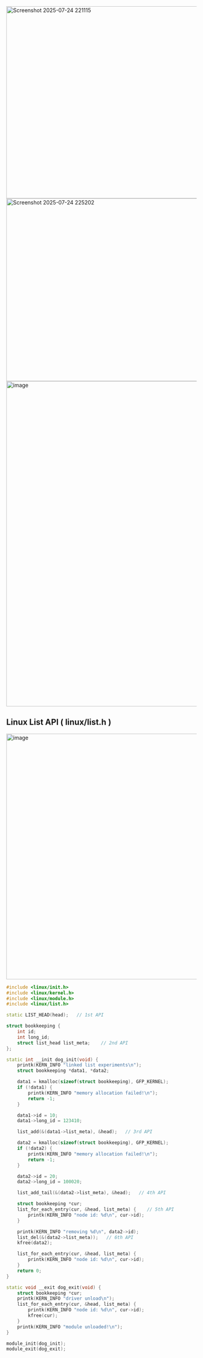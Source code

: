 <img width="792" height="507" alt="Screenshot 2025-07-24 221115" src="https://github.com/user-attachments/assets/ea8a6eb6-911d-4d7d-adac-4e50a73f5ecf" />

<img width="1430" height="482" alt="Screenshot 2025-07-24 225202" src="https://github.com/user-attachments/assets/6a988797-aab2-4277-91c6-998dc1099279" />

<img width="1725" height="858" alt="image" src="https://github.com/user-attachments/assets/30597fca-f11b-4180-8ac0-3e0cd2b3c3b1" />



## Linux List API ( linux/list.h )
<img width="1653" height="648" alt="image" src="https://github.com/user-attachments/assets/950b6d85-1fb3-4d5a-95fc-7c4580f8e9cb" />


```c++
#include <linux/init.h>
#include <linux/kernel.h>
#include <linux/module.h>
#include <linux/list.h>

static LIST_HEAD(head);   // 1st API

struct bookkeeping {
    int id;
    int long_id;
    struct list_head list_meta;    // 2nd API
};

static int __init dog_init(void) {
    printk(KERN_INFO "linked list experiments\n");
    struct bookkeeping *data1, *data2;

    data1 = kmalloc(sizeof(struct bookkeeping), GFP_KERNEL);
    if (!data1) {
        printk(KERN_INFO "memory allocation failed!\n");
        return -1;
    }

    data1->id = 10;
    data1->long_id = 123410;

    list_add(&(data1->list_meta), &head);   // 3rd API

    data2 = kmalloc(sizeof(struct bookkeeping), GFP_KERNEL);
    if (!data2) {
        printk(KERN_INFO "memory allocation failed!\n");
        return -1;
    }

    data2->id = 20;
    data2->long_id = 100020;

    list_add_tail(&(data2->list_meta), &head);   // 4th API

    struct bookkeeping *cur;
    list_for_each_entry(cur, &head, list_meta) {    // 5th API
        printk(KERN_INFO "node id: %d\n", cur->id);
    }

    printk(KERN_INFO "removing %d\n", data2->id);
    list_del(&(data2->list_meta));   // 6th API
    kfree(data2);

    list_for_each_entry(cur, &head, list_meta) {
        printk(KERN_INFO "node id: %d\n", cur->id);
    }
    return 0;
}

static void __exit dog_exit(void) {
    struct bookkeeping *cur;
    printk(KERN_INFO "driver unload\n");
    list_for_each_entry(cur, &head, list_meta) {
        printk(KERN_INFO "node id: %d\n", cur->id);
        kfree(cur);
    }
    printk(KERN_INFO "module unloaded!\n");
}

module_init(dog_init);
module_exit(dog_exit);
```
